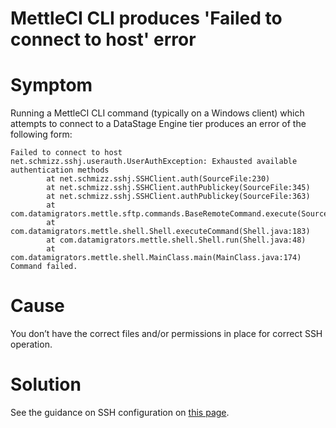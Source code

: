# MettleCI CLI produces 'Failed to connect to host' error

# Symptom

Running a MettleCI CLI command (typically on a Windows client) which attempts to connect to a DataStage Engine tier produces an error of the following form:

```
Failed to connect to host
net.schmizz.sshj.userauth.UserAuthException: Exhausted available authentication methods
        at net.schmizz.sshj.SSHClient.auth(SourceFile:230)
        at net.schmizz.sshj.SSHClient.authPublickey(SourceFile:345)
        at net.schmizz.sshj.SSHClient.authPublickey(SourceFile:363)
        at com.datamigrators.mettle.sftp.commands.BaseRemoteCommand.execute(SourceFile:72)
        at com.datamigrators.mettle.shell.Shell.executeCommand(Shell.java:183)
        at com.datamigrators.mettle.shell.Shell.run(Shell.java:48)
        at com.datamigrators.mettle.shell.MainClass.main(MainClass.java:174)
Command failed.
```

# Cause

You don’t have the correct files and/or permissions in place for correct SSH operation.

# Solution

See the guidance on SSH configuration on [this page](https://datamigrators.atlassian.net/wiki/spaces/MCIDOC/pages/2396487711/SSH+Configuration).